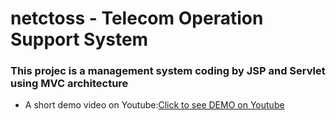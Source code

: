 netctoss - Telecom Operation Support System
===

### This projec is a management system coding by JSP and Servlet using MVC architecture

* A short demo video on Youtube:[Click to see DEMO on Youtube](https://www.youtube.com/watch?v=Ep8QZnTCV7E)
